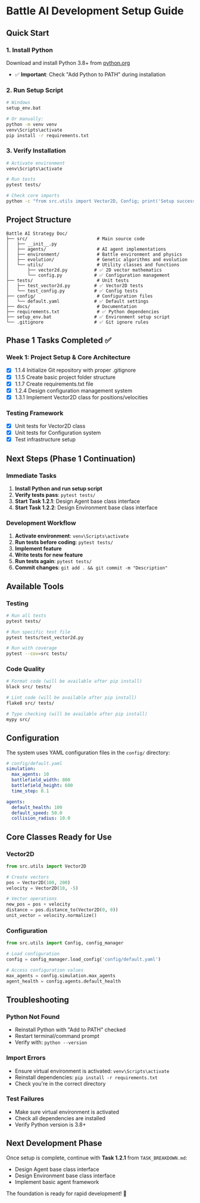 # Battle AI Development Setup Guide

## Quick Start

### 1. Install Python
Download and install Python 3.8+ from [python.org](https://www.python.org/downloads/)
- ✅ **Important**: Check "Add Python to PATH" during installation

### 2. Run Setup Script
```bash
# Windows
setup_env.bat

# Or manually:
python -m venv venv
venv\Scripts\activate
pip install -r requirements.txt
```

### 3. Verify Installation
```bash
# Activate environment
venv\Scripts\activate

# Run tests
pytest tests/

# Check core imports
python -c "from src.utils import Vector2D, Config; print('Setup successful!')"
```

## Project Structure

```
Battle AI Strategy Doc/
├── src/                          # Main source code
│   ├── __init__.py
│   ├── agents/                   # AI agent implementations
│   ├── environment/              # Battle environment and physics
│   ├── evolution/                # Genetic algorithms and evolution
│   └── utils/                    # Utility classes and functions
│       ├── vector2d.py          # ✅ 2D vector mathematics
│       └── config.py            # ✅ Configuration management
├── tests/                        # Unit tests
│   ├── test_vector2d.py         # ✅ Vector2D tests
│   └── test_config.py           # ✅ Config tests
├── config/                       # Configuration files
│   └── default.yaml             # ✅ Default settings
├── docs/                         # Documentation
├── requirements.txt              # ✅ Python dependencies
├── setup_env.bat                # ✅ Environment setup script
└── .gitignore                   # ✅ Git ignore rules
```

## Phase 1 Tasks Completed ✅

### Week 1: Project Setup & Core Architecture
- [x] 1.1.4 Initialize Git repository with proper .gitignore
- [x] 1.1.5 Create basic project folder structure  
- [x] 1.1.7 Create requirements.txt file
- [x] 1.2.4 Design configuration management system
- [x] 1.3.1 Implement Vector2D class for positions/velocities

### Testing Framework
- [x] Unit tests for Vector2D class
- [x] Unit tests for Configuration system
- [x] Test infrastructure setup

## Next Steps (Phase 1 Continuation)

### Immediate Tasks
1. **Install Python and run setup script**
2. **Verify tests pass**: `pytest tests/`
3. **Start Task 1.2.1**: Design Agent base class interface
4. **Start Task 1.2.2**: Design Environment base class interface

### Development Workflow
1. **Activate environment**: `venv\Scripts\activate`
2. **Run tests before coding**: `pytest tests/`
3. **Implement feature**
4. **Write tests for new feature**
5. **Run tests again**: `pytest tests/`
6. **Commit changes**: `git add . && git commit -m "Description"`

## Available Tools

### Testing
```bash
# Run all tests
pytest tests/

# Run specific test file
pytest tests/test_vector2d.py

# Run with coverage
pytest --cov=src tests/
```

### Code Quality
```bash
# Format code (will be available after pip install)
black src/ tests/

# Lint code (will be available after pip install)
flake8 src/ tests/

# Type checking (will be available after pip install)
mypy src/
```

## Configuration

The system uses YAML configuration files in the `config/` directory:

```yaml
# config/default.yaml
simulation:
  max_agents: 10
  battlefield_width: 800
  battlefield_height: 600
  time_step: 0.1

agents:
  default_health: 100
  default_speed: 50.0
  collision_radius: 10.0
```

## Core Classes Ready for Use

### Vector2D
```python
from src.utils import Vector2D

# Create vectors
pos = Vector2D(100, 200)
velocity = Vector2D(10, -5)

# Vector operations
new_pos = pos + velocity
distance = pos.distance_to(Vector2D(0, 0))
unit_vector = velocity.normalize()
```

### Configuration
```python
from src.utils import Config, config_manager

# Load configuration
config = config_manager.load_config('config/default.yaml')

# Access configuration values
max_agents = config.simulation.max_agents
agent_health = config.agents.default_health
```

## Troubleshooting

### Python Not Found
- Reinstall Python with "Add to PATH" checked
- Restart terminal/command prompt
- Verify with: `python --version`

### Import Errors
- Ensure virtual environment is activated: `venv\Scripts\activate`
- Reinstall dependencies: `pip install -r requirements.txt`
- Check you're in the correct directory

### Test Failures
- Make sure virtual environment is activated
- Check all dependencies are installed
- Verify Python version is 3.8+

## Next Development Phase

Once setup is complete, continue with **Task 1.2.1** from `TASK_BREAKDOWN.md`:
- Design Agent base class interface
- Design Environment base class interface  
- Implement basic agent framework

The foundation is ready for rapid development! 🚀
